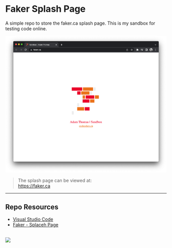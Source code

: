 # Faker Splash Page

A simple repo to store the faker.ca splash page. This is my sandbox for testing code online. 

![Faker](_readme/screenshot-faker.png)

> The splash page can be viewed at:  
> https://faker.ca

***

## Repo Resources

* [Visual Studio Code](https://code.visualstudio.com/)
* [Faker - Splaceh Page](https://faker.ca)

<br>
<a href="https://codeadam.ca">
<img src="https://cdn.codeadam.ca/images@1.0.0/codeadam-logo-coloured-horizontal.png" width="200">
</a>
